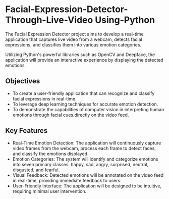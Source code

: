 # Facial-Expression-Detector-Through-Live-Video Using-Python
The Facial Expression Detector project aims to develop a real-time application that captures live video from a webcam, detects facial expressions, 
and classifies them into various emotion categories.

Utilizing Python's powerful libraries such as OpenCV and Deepface, the application will provide an interactive experience by displaying the detected emotions 

<b><h2>Objectives</b></h2>
<ul>
<li>To create a user-friendly application that can recognize and classify facial expressions in real-time.</li>
<li>To leverage deep learning techniques for accurate emotion detection.</li>
<li>To demonstrate the capabilities of computer vision in interpreting human emotions through facial cues.directly on the video feed.</li>
</ul>

<h2><b>Key Features</b></h2>
<ul>
<li>Real-Time Emotion Detection: The application will continuously capture video frames from the webcam, process each frame to detect faces, and 
classify the emotions displayed.
</li>
<li>Emotion Categories: The system will identify and categorize emotions into seven primary classes: happy, sad, angry, surprised, neutral, disgusted, and fearful.
</li>
<li>Visual Feedback: Detected emotions will be annotated on the video feed in real-time, providing immediate feedback to users.
</li>  
<li>User-Friendly Interface: The application will be designed to be intuitive, requiring minimal user intervention.
</li>
</ul>
